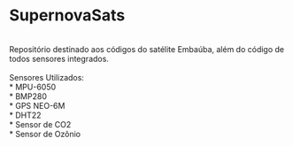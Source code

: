 # SupernovaSats<br>
<br>
Repositório destinado aos códigos do satélite Embaúba, além do código de todos sensores integrados.<br>
<br>
Sensores Utilizados:<br>
* MPU-6050<br>
* BMP280<br>
* GPS NEO-6M<br>
* DHT22<br>
* Sensor de CO2<br>
* Sensor de Ozônio<br>
